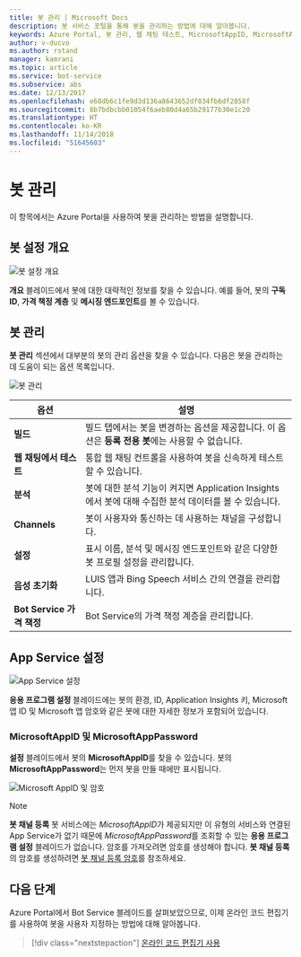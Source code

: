 ```yaml
---
title: 봇 관리 | Microsoft Docs
description: 봇 서비스 포털을 통해 봇을 관리하는 방법에 대해 알아봅니다.
keywords: Azure Portal, 봇 관리, 웹 채팅 테스트, MicrosoftAppID, MicrosoftAppPassword, 애플리케이션 설정
author: v-ducvo
ms.author: rstand
manager: kamrani
ms.topic: article
ms.service: bot-service
ms.subservice: abs
ms.date: 12/13/2017
ms.openlocfilehash: e68db6c1fe9d3d136a8643652df034fb6df2858f
ms.sourcegitcommit: 8b7bdbcbb01054f6aeb80d4a65b29177b30e1c20
ms.translationtype: HT
ms.contentlocale: ko-KR
ms.lasthandoff: 11/14/2018
ms.locfileid: "51645603"
---
```

# <a name="manage-a-bot"></a>봇 관리

이 항목에서는 Azure Portal을 사용하여 봇을 관리하는 방법을 설명합니다.

## <a name="bot-settings-overview"></a>봇 설정 개요

![봇 설정 개요](~/media/azure-manage-a-bot/overview.png)

**개요** 블레이드에서 봇에 대한 대략적인 정보를 찾을 수 있습니다. 예를 들어, 봇의 **구독 ID**, **가격 책정 계층** 및 **메시징 엔드포인트**를 볼 수 있습니다.

## <a name="bot-management"></a>봇 관리

 **봇 관리** 섹션에서 대부분의 봇의 관리 옵션을 찾을 수 있습니다. 다음은 봇을 관리하는 데 도움이 되는 옵션 목록입니다.

![봇 관리](~/media/azure-manage-a-bot/bot-management.png)

| 옵션 |  설명 |
| ---- | ---- |
| **빌드** | 빌드 탭에서는 봇을 변경하는 옵션을 제공합니다. 이 옵션은 **등록 전용 봇**에는 사용할 수 없습니다. |
| **웹 채팅에서 테스트** | 통합 웹 채팅 컨트롤을 사용하여 봇을 신속하게 테스트할 수 있습니다. |
| **분석** | 봇에 대한 분석 기능이 켜지면 Application Insights에서 봇에 대해 수집한 분석 데이터를 볼 수 있습니다. |
| **Channels** | 봇이 사용자와 통신하는 데 사용하는 채널을 구성합니다. |
| **설정** | 표시 이름, 분석 및 메시징 엔드포인트와 같은 다양한 봇 프로필 설정을 관리합니다. |
| **음성 초기화** | LUIS 앱과 Bing Speech 서비스 간의 연결을 관리합니다. |
| **Bot Service 가격 책정** | Bot Service의 가격 책정 계층을 관리합니다. |

## <a name="app-service-settings"></a>App Service 설정

![App Service 설정](~/media/azure-manage-a-bot/app-service-settings.png)

**응용 프로그램 설정** 블레이드에는 봇의 환경, ID, Application Insights 키, Microsoft 앱 ID 및 Microsoft 앱 암호와 같은 봇에 대한 자세한 정보가 포함되어 있습니다.

### <a name="microsoftappid-and-microsoftapppassword"></a>MicrosoftAppID 및 MicrosoftAppPassword

**설정** 블레이드에서 봇의 **MicrosoftAppID**를 찾을 수 있습니다. 봇의 **MicrosoftAppPassword**는 먼저 봇을 만들 때에만 표시됩니다.

![Microsoft AppID 및 암호](~/media/azure-manage-a-bot/app-settings.png)

> [!NOTE]
> **봇 채널 등록** 봇 서비스에는 *MicrosoftAppID*가 제공되지만 이 유형의 서비스와 연결된 App Service가 없기 때문에 *MicrosoftAppPassword*를 조회할 수 있는 **응용 프로그램 설정** 블레이드가 없습니다. 암호를 가져오려면 암호를 생성해야 합니다. **봇 채널 등록**의 암호를 생성하려면 [봇 채널 등록 암호](bot-service-quickstart-registration.md#bot-channels-registration-password)를 참조하세요.

## <a name="next-steps"></a>다음 단계
Azure Portal에서 Bot Service 블레이드를 살펴보았으므로, 이제 온라인 코드 편집기를 사용하여 봇을 사용자 지정하는 방법에 대해 알아봅니다.
> [!div class="nextstepaction"]
> [온라인 코드 편집기 사용](bot-service-build-online-code-editor.md)
